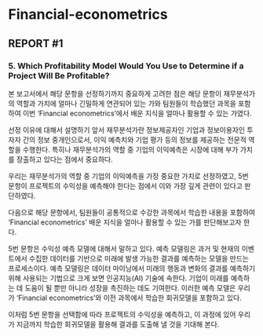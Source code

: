 # Financial-econometrics
## REPORT #1
### 5. Which Profitability Model Would You Use to Determine if a Project Will Be Profitable?
 본 보고서에서 해당 문항을 선정하기까지 중요하게 고려한 점은 해당 문항이 재무분석가의 역할과 가치에 얼마나 긴밀하게 연관되어 있는 가와 팀원들이 학습했던 과목을 포함하여 이번 ‘Financial econometrics’에서 배운 지식을 얼마나 활용할 수 있는 가였다. 
 
 선정 이유에 대해서 설명하기 앞서 재무분석가란 정보제공자인 기업과 정보이용자인 투자자 간의 정보 중개인으로서, 이익 예측치와 기업 평가 등의 정보를 제공하는 전문적 역할을 수행한다. 특히나 재무분석가의 역할 중 기업의 이익예측은 시장에 대해 부가 가치를 장출하고 있다는 점에서 중요하다.

 우리는 재무분석가의 역할 중 기업의 이익예측을 가장 중요한 가치로 선정하였고, 5번 문항이 프로젝트의 수익성을 예측해야 한다는 점에서 이와 가장 깊게 관련이 있다고 판단하였다. 
 
 다음으로 해당 문항에서, 팀원들이 공통적으로 수강한 과목에서 학습한 내용을 포함하여 ‘Financial econometrics’ 배운 지식을 얼마나 활용할 수 있는 가를 판단해보고자 한다. 
 
 5번 문항은 수익성 예측 모델에 대해서 말하고 있다. 예측 모델링은 과거 및 현재의 이벤트에서 수집한 데이터를 기반으로 미래에 발생 가능한 결과를 예측하는 모델을 만드는 프로세스이다. 예측 모델링은 데이터 마이닝에서 미래의 행동과 변화의 결과를 예측하기 위해 사용되는 기법으로 크게 보면 인공지능(AI) 기술에 속한다. 기업이 미래를 예측하는 데 도움이 될 뿐만 아니라 성장을 촉진하는 데도 기여한다. 이러한 예측 모델은 우리가 ‘Financial econometrics’와 이전 과목에서 학습한 회귀모델을 포함하고 있다.
 
 이처럼 5번 문항을 선택함에 따라 프로젝트의 수익성을 예측하고, 이 과정에 있어 우리가 지금까지 학습한 회귀모델을 활용해 결과를 도출해 낼 것을 기대해 본다.
